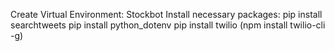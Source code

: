 Create Virtual Environment:
    Stockbot
Install necessary packages:
    pip install searchtweets
    pip install python_dotenv
    pip install twilio (npm install twilio-cli -g)
